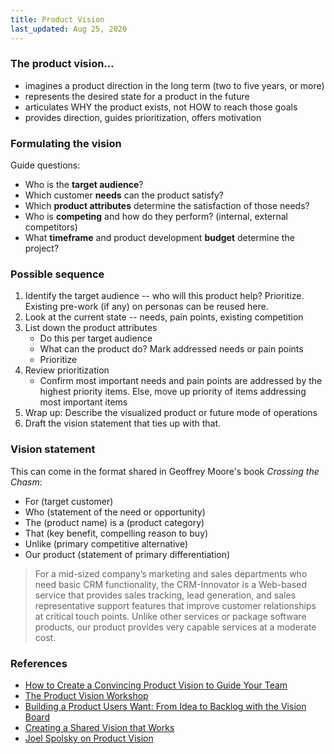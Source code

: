 ```yaml
---
title: Product Vision
last_updated: Aug 25, 2020
---
```


### The product vision...

* imagines a product direction in the long term (two to five years, or more)
* represents the desired state for a product in the future
* articulates WHY the product exists, not HOW to reach those goals
* provides direction, guides prioritization, offers motivation

### Formulating the vision

Guide questions:

* Who is the **target audience**?
* Which customer **needs** can the product satisfy?
* Which **product attributes** determine the satisfaction of those needs?
* Who is **competing** and how do they perform? (internal, external competitors)
* What **timeframe** and product development **budget** determine the project?

### Possible sequence

1. Identify the target audience -- who will this product help? Prioritize. Existing pre-work (if any) on personas can be reused here.
1. Look at the current state -- needs, pain points, existing competition
1. List down the product attributes
    * Do this per target audience
    * What can the product do? Mark addressed needs or pain points
    * Prioritize
1. Review prioritization
    * Confirm most important needs and pain points are addressed by the highest priority items. Else, move up priority of items addressing most important items
1. Wrap up: Describe the visualized product or future mode of operations
1. Draft the vision statement that ties up with that.

### Vision statement

This can come in the format shared in Geoffrey Moore's book _Crossing the Chasm_:

* For (target customer)
* Who (statement of the need or opportunity)
* The (product name) is a (product category)
* That (key benefit, compelling reason to buy)
* Unlike (primary competitive alternative)
* Our product (statement of primary differentiation)

> For a mid-sized company’s marketing and sales departments who need basic CRM functionality, the CRM-Innovator is a Web-based service that provides sales tracking, lead generation, and sales representative support features that improve customer relationships at critical touch points. Unlike other services or package software products, our product provides very capable services at a moderate cost.

### References

* [How to Create a Convincing Product Vision to Guide Your Team](https://uxstudioteam.com/ux-blog/product-vision/)
* [The Product Vision Workshop](http://tom-castle.com/the-product-vision-workshop/)
* [Building a Product Users Want: From Idea to Backlog with the Vision Board](https://www.mountaingoatsoftware.com/blog/building-a-product-users-want-from-idea-to-backlog-with-the-vision-board)
* [Creating a Shared Vision that Works](https://uxmag.com/articles/creating-a-shared-vision-that-works)
* [Joel Spolsky on Product Vision](https://www.joelonsoftware.com/2002/05/09/product-vision/)
